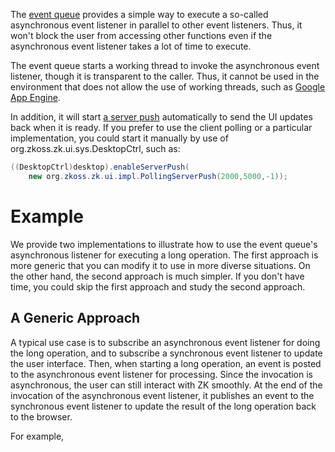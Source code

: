 

The [event
queue](ZK_Developer's_Reference/Event_Handling/Event_Queues)
provides a simple way to execute a so-called asynchronous event listener
in parallel to other event listeners. Thus, it won't block the user from
accessing other functions even if the asynchronous event listener takes
a lot of time to execute.

The event queue starts a working thread to invoke the asynchronous event
listener, though it is transparent to the caller. Thus, it cannot be
used in the environment that does not allow the use of working threads,
such as [Google App Engine](http://code.google.com/appengine/).

In addition, it will start [a server
push](ZK_Developer's_Reference/Server_Push) automatically to
send the UI updates back when it is ready. If you prefer to use the
client polling or a particular implementation, you could start it
manually by use of
<javadoc method="enableServerPush(org.zkoss.zk.ui.sys.ServerPush)" type="interface">org.zkoss.zk.ui.sys.DesktopCtrl</javadoc>,
such as:

``` java
((DesktopCtrl)desktop).enableServerPush(
    new org.zkoss.zk.ui.impl.PollingServerPush(2000,5000,-1));
```

# Example

We provide two implementations to illustrate how to use the event
queue's asynchronous listener for executing a long operation. The first
approach is more generic that you can modify it to use in more diverse
situations. On the other hand, the second approach is much simpler. If
you don't have time, you could skip the first approach and study the
second approach.

## A Generic Approach

A typical use case is to subscribe an asynchronous event listener for
doing the long operation, and to subscribe a synchronous event listener
to update the user interface. Then, when starting a long operation, an
event is posted to the asynchronous event listener for processing. Since
the invocation is asynchronous, the user can still interact with ZK
smoothly. At the end of the invocation of the asynchronous event
listener, it publishes an event to the synchronous event listener to
update the result of the long operation back to the browser.

For example,

``` xml
<window title="test of long operation" border="normal">
    <html><![CDATA[
    <ul>
    <li>Click the button it will start a long operation.</li>
    <li>With this implementation, you can press the button again even if
    the long operation is still being processed</li>
    </ul>
    ]]></html>
    <zscript>
    void print(String msg) {
        new Label(msg).setParent(inf);
    }
    </zscript>
    <button label="async long op">
        <attribute name="onClick"><![CDATA[
   if (EventQueues.exists("longop")) {
     print("It is busy. Please wait");
     return; //busy
   }

   EventQueue eq = EventQueues.lookup("longop"); //create a queue
   String result;

   //subscribe async listener to handle long operation
   eq.subscribe(new EventListener() {
     public void onEvent(Event evt) {
       if ("doLongOp".equals(evt.getName())) {
         org.zkoss.lang.Threads.sleep(3000); //simulate a long operation
         result = "success"; //store the result
         eq.publish(new Event("endLongOp")); //notify it is done
       }
     }
   }, true); //asynchronous

   //subscribe a normal listener to show the resul to the browser
   eq.subscribe(new EventListener() {
     public void onEvent(Event evt) {
       if ("endLongOp".equals(evt.getName())) {
         print(result); //show the result to the browser
         EventQueues.remove("longop");
       }
     }
   }); //synchronous

   print("Wait for 3 seconds");
   eq.publish(new Event("doLongOp")); //kick off the long operation
        ]]></attribute>
    </button>
    <vbox id="inf"/>
</window>
```

An asynchronous event listener is <i>not</i> allowed to access the
desktop, but it is allowed to invoke
<javadoc method="publish(org.zkoss.zk.ui.event.Event)">org.zkoss.zk.ui.event.EventQueue</javadoc>
to publish an event.

## A Simpler Approach

While subscribing the asynchronous and synchronous event listeners
separately is generic, as illustrated above, the event queue provides a
simple method to allow you to register them in one invocation:
<javadoc method="subscribe(org.zkoss.zk.ui.event.EventListener, org.zkoss.zk.ui.event.EventListener)">org.zkoss.zk.ui.event.EventQueue</javadoc>.
In addition, you don't need to publish an event at the end of the
asynchronous event listener -- the synchronous event listener is invoked
automatically.

``` xml
<window title="test of long operation" border="normal">
    <zscript>
    void print(String msg) {
        new Label(msg).setParent(inf);
    }
    </zscript>
    <button label="async long op">
        <attribute name="onClick"><![CDATA[
   if (EventQueues.exists("longop")) {
     print("It is busy. Please wait");
     return; //busy
   }

   EventQueue eq = EventQueues.lookup("longop"); //create a queue
   String result;

   //subscribe async listener to handle long operation
   eq.subscribe(new EventListener() {
     public void onEvent(Event evt) { //asynchronous
       org.zkoss.lang.Threads.sleep(3000); //simulate a long operation
       result = "success"; //store the result
     }
   }, new EventListener() { //callback
     public void onEvent(Event evt) {
       print(result); //show the result to the browser
       EventQueues.remove("longop");
     }
   });

   print("Wait for 3 seconds");
   eq.publish(new Event("whatever")); //kick off the long operation
        ]]></attribute>
    </button>
    <vbox id="inf"/>
</window>
```

# Better Feedback with Button's autodisable

In the above example, we displayed a message if the button was pressed
twice. If you prefer to simply disable the button, you could use
<javadoc method="setAutodisable(java.lang.String)">org.zkoss.zul.Button</javadoc>.
For example,

``` xml
  <button label="async long op" autodisable="+self">
...
```

Then, the button will be disabled automatically when it is pressed.
Notice that we prefix `self` with `+`, and it means you have to enable
it manually (once it is OK to run again).

``` java
if (ready)
    button.setDisabled(false); //enable it when ready
```
